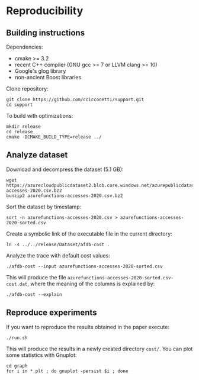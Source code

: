 # Reproducibility

## Building instructions

Dependencies:

- cmake >= 3.2
- recent C++ compiler (GNU gcc >= 7 or LLVM clang >= 10)
- Google's glog library
- non-ancient Boost libraries

Clone repository:

```
git clone https://github.com/ccicconetti/support.git
cd support
```

To build with optimizations:

```
mkdir release
cd release
cmake -DCMAKE_BUILD_TYPE=release ../
```

## Analyze dataset

Download and decompress the dataset (5.1 GB):

```
wget https://azurecloudpublicdataset2.blob.core.windows.net/azurepublicdatasetv2/azurefunctions_dataset2020/azurefunctions-accesses-2020.csv.bz2
bunzip2 azurefunctions-accesses-2020.csv.bz2
```

Sort the dataset by timestamp:

```
sort -n azurefunctions-accesses-2020.csv > azurefunctions-accesses-2020-sorted.csv
```

Create a symbolic link of the executable file in the current directory:

```
ln -s ../../release/Dataset/afdb-cost .
```

Analyze the trace with default cost values:

```
./afdb-cost --input azurefunctions-accesses-2020-sorted.csv
```

This will produce the file `azurefunctions-accesses-2020-sorted.csv-cost.dat`, where the meaning of the columns is explained by:

```
./afdb-cost --explain
```

## Reproduce experiments

If you want to reproduce the results obtained in the paper execute:

```
./run.sh
```

This will produce the results in a newly created directory `cost/`.
You can plot some statistics with Gnuplot:

```
cd graph
for i in *.plt ; do gnuplot -persist $i ; done
```
